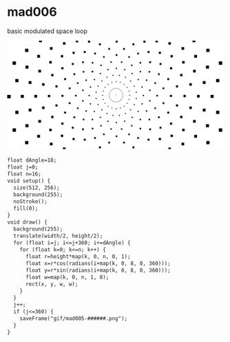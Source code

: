 # mad006
basic modulated space loop

![mad006](https://github.com/nicolasbaez/mad006/blob/master/mad006.gif)

```processing
float dAngle=18;
float j=0;
float n=16;
void setup() {
  size(512, 256);
  background(255);
  noStroke();
  fill(0);
}
void draw() {
  background(255);
  translate(width/2, height/2);
  for (float i=j; i<=j+360; i+=dAngle) {
    for (float k=0; k<=n; k++) {
      float r=height*map(k, 0, n, 0, 1);
      float x=r*cos(radians(i+map(k, 0, 8, 0, 360)));
      float y=r*sin(radians(i+map(k, 0, 8, 0, 360)));
      float w=map(k, 0, n, 1, 8);
      rect(x, y, w, w);
    }
  }
  j++;
  if (j<=360) {
    saveFrame("gif/mad005-######.png");
  }
}
```

